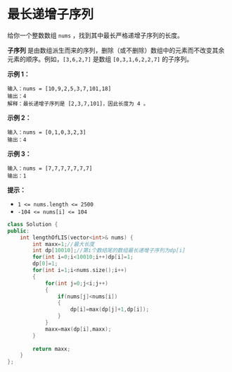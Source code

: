 # 最长递增子序列



给你一个整数数组 `nums` ，找到其中最长严格递增子序列的长度。

**子序列** 是由数组派生而来的序列，删除（或不删除）数组中的元素而不改变其余元素的顺序。例如，`[3,6,2,7]` 是数组 `[0,3,1,6,2,2,7]` 的子序列。

**示例 1：**

```
输入：nums = [10,9,2,5,3,7,101,18]
输出：4
解释：最长递增子序列是 [2,3,7,101]，因此长度为 4 。
```

**示例 2：**

```
输入：nums = [0,1,0,3,2,3]
输出：4
```

**示例 3：**

```
输入：nums = [7,7,7,7,7,7,7]
输出：1
```

 

**提示：**

- `1 <= nums.length <= 2500`
- `-104 <= nums[i] <= 104`

 

```c++
class Solution {
public:
    int lengthOfLIS(vector<int>& nums) {
        int maxx=1;//最大长度
        int dp[10010];//第i个数结尾的数组最长递增子序列为dp[i]
        for(int i=0;i<10010;i++)dp[i]=1;
        dp[0]=1;
        for(int i=1;i<nums.size();i++)
        {
            for(int j=0;j<i;j++)
            {
                if(nums[j]<nums[i])
                {
                    dp[i]=max(dp[j]+1,dp[i]);
                }
            }
            maxx=max(dp[i],maxx);
        }
        
        return maxx;
    }
};
```

